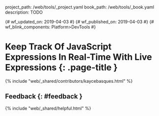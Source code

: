 project_path: /web/tools/_project.yaml
book_path: /web/tools/_book.yaml
description: TODO

{# wf_updated_on: 2019-04-03 #}
{# wf_published_on: 2019-04-03 #}
{# wf_blink_components: Platform>DevTools #}

# Keep Track Of JavaScript Expressions In Real-Time With Live Expressions {: .page-title }

{% include "web/_shared/contributors/kaycebasques.html" %}

## Feedback {: #feedback }

{% include "web/_shared/helpful.html" %}

